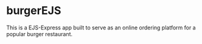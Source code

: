 # burgerEJS
This is a EJS-Express app built to serve as an online ordering platform for a popular burger restaurant.
